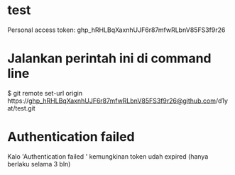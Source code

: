 # test
Personal access token: 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

# Jalankan perintah ini di command line
$ git remote set-url origin https://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@github.com/d1yat/test.git

# Authentication failed 
Kalo 'Authentication failed ' kemungkinan token udah expired (hanya berlaku selama 3 bln)
